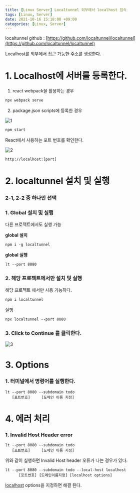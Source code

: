 ```yaml
---
title: [Linux Server] Localtunnel 외부에서 localhost 접속
tags: [Linux, Server]
date: 2021-10-16 15:18:00 +09:00
categories: [Linux, Server]
---
```


localtunnel github : [https://github.com/localtunnel/localtunnel](https://github.com/localtunnel/localtunnel)

Localhost를 외부에서 접근 가능한 주소를 생성한다.

# 1. Localhost에 서버를 등록한다.

1.  react webpack을 활용하는 경우

```html
npx webpack serve
```

2. package.json scripts에 등록한 경우

![1](https://user-images.githubusercontent.com/34102064/137619106-4cc9bd8e-0e69-4ea1-a594-1f48f4f69acf.png)

```html
npm start
```

React에서 사용하는 포트 번호를 확인한다.

![2](https://user-images.githubusercontent.com/34102064/137619110-e8f9e1fb-0229-4ece-9597-dc4f5e235f30.png)

```html
http://localhost:[port]
```

# 2. localtunnel 설치 및 실행

### 2-1, 2-2 중 하나만 선택

### 1. Global 설치 및 실행

다른 프로젝트에서도 실행 가능

**global 설치**

```html
npm i -g localtunnel
```

**global 실행**

```html
lt --port 8080
```

### 2. 해당 프로젝트에서만 설치 및 실행

해당 프로젝트 에서만 사용 가능하다.

```html
npm i localtunnel
```

실행

```html
npx localtunnel --port 8080
```

### 3. Click to Continue 를 클릭한다.

![3](https://user-images.githubusercontent.com/34102064/137619112-2eb7a396-9d90-48c6-a180-c61f05c1cb40.png)

# 3. Options

### 1. 터미널에서 명령어를 실행한다.

```
lt --port 8080 --subdomain todo
   [포트번호]     [도메인 이름 지정]
```

# 4. 에러 처리

### 1. Invalid Host Header error

```
lt --port 8080 --subdomain todo
   [포트번호]     [도메인 이름 지정]
```

위와 같이 실행하면 Invalid Host header 오류가 나는 경우가 있다.

```
lt --port 8080 --subdomain todo --local-host localhost
      [포트번호] [도메인이름지정] [localhost options]
```

[localhost](http://localhost) options을 지정하면 해결 된다.
